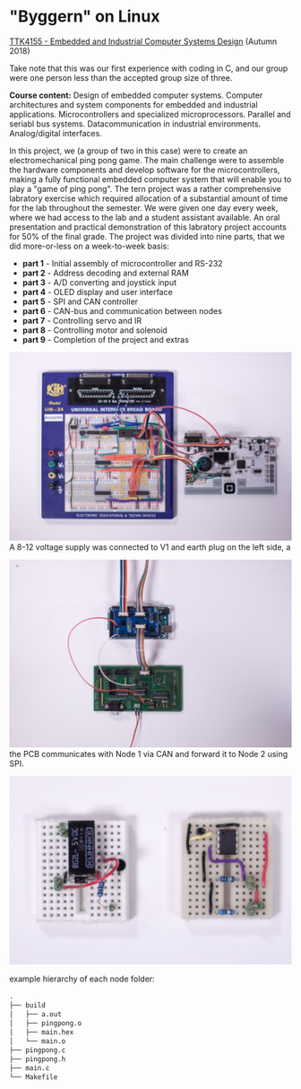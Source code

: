 # "Byggern" on Linux

[TTK4155 - Embedded and Industrial Computer Systems Design](https://www.ntnu.edu/studies/courses/TTK4155#tab=omEmnet) (Autumn 2018)

Take note that this was our first experience with coding in C, and our group were one person less than the accepted group size of three. 

**Course content:** Design of embedded computer systems. Computer architectures and system components for embedded and industrial applications. Microcontrollers and specialized microprocessors. Parallel and seriabl bus systems. Datacommunication in industrial environments. Analog/digital interfaces.

In this project, we (a group of two in this case) were to create an electromechanical ping pong game. The main challenge were to assemble the hardware components and develop software for the microcontrollers, making a fully functional embedded computer system that will enable you to play a "game of ping pong". The tern project was a rather comprehensive labratory exercise which required allocation of a substantial amount of time for the lab throughout the semester. We were given one day every week, where we had access to the lab and a student assistant available. An oral presentation and practical demonstration of this labratory project accounts for 50% of the final grade. The project was divided into nine parts, that we did more-or-less on a week-to-week basis:

* **part 1** - Initial assembly of microcontroller and RS-232
* **part 2** - Address decoding and external RAM
* **part 3** - A/D converting and joystick input
* **part 4** - OLED display and user interface
* **part 5** - SPI and CAN controller
* **part 6** - CAN-bus and communication between nodes
* **part 7** - Controlling servo and IR
* **part 8** - Controlling motor and solenoid
* **part 9** - Completion of the project and extras

![Node 1 (Atmega162) and the USB multifunction card](https://github.com/evenlwanvik-student/byggern/blob/master/images/node1.jfif)
A 8-12 voltage supply was connected to V1 and earth plug on the left side, a

![PCB (bottom) with several useful functions, and Node 2 (TOP, Atmega2560)](https://github.com/evenlwanvik-student/byggern/blob/master/images/node2.jfif)
the PCB communicates with Node 1 via CAN and forward it to Node 2 using SPI.

![Relay circuit (left) for the solenoid used to hit the ping pong ball and a filter (right) for the IR-sensors.](https://github.com/evenlwanvik-student/byggern/blob/master/images/pcb_relay_IR.jfif)

example hierarchy of each node folder:
```
.
├── build
│   ├── a.out
│   ├── pingpong.o
│   ├── main.hex
│   └── main.o
├── pingpong.c
├── pingpong.h
├── main.c
└── Makefile

```


